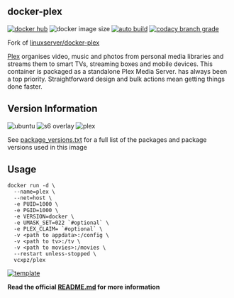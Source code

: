 ## docker-plex

[![docker hub](https://img.shields.io/badge/docker_hub-link-blue?style=for-the-badge&logo=docker)](https://hub.docker.com/r/vcxpz/plex) ![docker image size](https://img.shields.io/docker/image-size/vcxpz/plex?style=for-the-badge&logo=docker) [![auto build](https://img.shields.io/badge/docker_builds-automated-blue?style=for-the-badge&logo=docker?color=d1aa67)](https://github.com/hydazz/docker-plex/actions?query=workflow%3A"Auto+Builder+CI") [![codacy branch grade](https://img.shields.io/codacy/grade/0ee0399940b24ddcaf834284ab75e952/main?style=for-the-badge&logo=codacy)](https://app.codacy.com/gh/hydazz/docker-plex)

Fork of [linuxserver/docker-plex](https://github.com/linuxserver/docker-plex/)

[Plex](https://plex.tv) organises video, music and photos from personal media libraries and streams them to smart TVs, streaming boxes and mobile devices. This container is packaged as a standalone Plex Media Server. has always been a top priority. Straightforward design and bulk actions mean getting things done faster.

## Version Information

![ubuntu](https://img.shields.io/badge/ubuntu-groovy-E95420?style=for-the-badge&logo=ubuntu) ![s6 overlay](https://img.shields.io/badge/s6_overlay-2.1.0.2-blue?style=for-the-badge) ![plex](https://img.shields.io/badge/plex-1.21.1.3876-E5A00D?style=for-the-badge&logo=plex)

See [package_versions.txt](package_versions.txt) for a full list of the packages and package versions used in this image

## Usage

    docker run -d \
      --name=plex \
      --net=host \
      -e PUID=1000 \
      -e PGID=1000 \
      -e VERSION=docker \
      -e UMASK_SET=022 `#optional` \
      -e PLEX_CLAIM= `#optional` \
      -v <path to appdata>:/config \
      -v <path to tv>:/tv \
      -v <path to movies>:/movies \
      --restart unless-stopped \
      vcxpz/plex

[![template](https://img.shields.io/badge/unraid_template-ff8c2f?style=for-the-badge&logo=docker?color=d1aa67)](https://github.com/hydazz/docker-templates/blob/main/hydaz/plex.xml)

**Read the official [README.md](https://github.com/linuxserver/docker-plex/) for more information**
